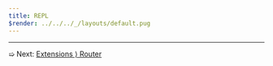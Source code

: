 ```yaml
---
title: REPL
$render: ../../../_/layouts/default.pug
---
```


---

➯ Next: [Extensions &rangle; Router](./docs/extensions/router)
